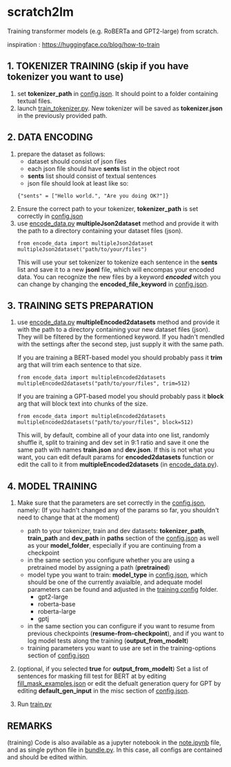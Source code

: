 # scratch2lm
Training transformer models (e.g. RoBERTa and GPT2-large) from scratch.

inspiration : https://huggingface.co/blog/how-to-train


## 1. TOKENIZER TRAINING (skip if you have tokenizer you want to use)
1. set **tokenizer_path** in [config.json](training-configs/config.json). It should point to a folder containing textual files.
2. launch [train_tokenizer.py](train_tokenizer.py). New tokenizer will be saved as **tokenizer.json** in the previously provided path.

## 2. DATA ENCODING
1. prepare the dataset as follows:
    - dataset should consist of json files
    - each json file should have **sents** list in the object root
    - **sents** list should consist of textual sentences
    - json file should look at least like so:
    ```
    {"sents" = ["Hello world.", "Are you doing OK?"]}
    ```
2. Ensure the correct path to your tokenizer, **tokenizer_path** is set correctly in [config.json](training-configs/config.json)
3. use [encode_data.py](encode_data.py) **multipleJson2dataset** method and provide it with the path to a directory containing your dataset files (json). 
    ```
    from encode_data import multipleJson2dataset
    multipleJson2dataset("path/to/your/files")
    ```
    This will use your set tokenizer to tokenize each sentence in the **sents** list and save it to a new **jsonl** file, which will encompas your encoded data.
    You can recognize the new files by a keyword **_encoded_** witch you can change by changing the **encoded_file_keyword**  in [config.json](training-configs/config.json).
## 3. TRAINING SETS PREPARATION
1. use [encode_data.py](encode_data.py) **multipleEncoded2datasets** method and provide it with the path to a directory containing your new dataset files (json). They will be filtered by the formentioned keyword. 
If you hadn't mendled with the settings after the second step, just supply it with the same path. 

    If you are training a BERT-based model you should probably pass it **trim** arg that will trim each sentence to that size.
    ```
    from encode_data import multipleEncoded2datasets
    multipleEncoded2datasets("path/to/your/files", trim=512)
    ```
    
    If you are training a GPT-based model you should probably pass it **block** arg that will block text into chunks of the size.
    ```
    from encode_data import multipleEncoded2datasets
    multipleEncoded2datasets("path/to/your/files", block=512)
    ```
    This will, by default, combine all of your data into one list, randomly shuffle it, split to training and dev set in 9:1 ratio and save it one the same path with names **train.json** and **dev.json**.
    If this is not what you want, you can edit default params for **encoded2datasets** function or edit the call to it from **multipleEncoded2datasets** (in [encode_data.py](encode_data.py)).
## 4. MODEL TRAINING
1. Make sure that the parameters are set correctly in the [config.json](training-configs/config.json), namely: (If you hadn't changed any of the params so far, you shouldn't need to change that at the moment)
    - path to your tokenizer, train and dev datasets: **tokenizer_path**, **train_path** and **dev_path** in **paths** section of the [config.json](training-configs/config.json)
      as well as your **model_folder**, especially if you are continuing from a checkpoint
    - in the same section you configure whether you are using a pretrained model by assigning a path (**pretrained**)
    - model type you want to train: **model_type** in [config.json](training-configs/config.json), which should be one of the currently avaialble, and adequate model parameters can be found and adjusted in the [training config](training-configs) folder.
         - gpt2-large
         - roberta-base
         - roberta-large
         - gptj
    - in the same section you can configure if you want to resume from previous checkpoints (**resume-from-checkpoint**), and if you want to log model tests along the training (**output_from_modelt**)
    - training parameters you want to use are set in the training-options section of [config.json](training-configs/config.json)

2. (optional, if you selected **true** for **output_from_modelt**) Set a list of sentences for masking fill test for BERT at by editing [fill_mask_examples.json](training-configs/fill_mask_examples.json) or edit the defualt generation query for GPT by editing **default_gen_input** in the misc section of [config.json](training-configs/config.json).

3. Run [train.py](train.py)
    
## REMARKS

(training) Code is also available as a jupyter notebook in the [note.ipynb](note.ipynb) file, and as single python file in [bundle.py](bundle.py). In this case, all configs are contained and should be edited within.